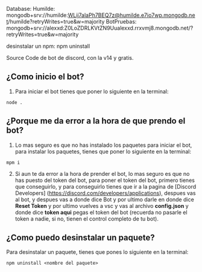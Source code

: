Database:
Humilde: mongodb+srv://humilde:WLij7alaPh7BEQ7z@humilde.e7io7wp.mongodb.net/humilde?retryWrites=true&w=majority
BotPruebas: mongodb+srv://alexxd:Z0LoZDRLKVtZN9Uualexxd.rrxvmj8.mongodb.net/?retryWrites=true&w=majority

desinstalar un npm: npm uninstall <nombre de tu paquete>

Source Code de bot de discord, con la v14 y gratis.

## ¿Como inicio el bot?

1. Para iniciar el bot tienes que poner lo siguiente en la terminal:

 ```node .```

## ¿Porque me da error a la hora de que prendo el bot?

1. Lo mas seguro es que no has instalado los paquetes para iniciar el bot, para instalar los paquetes, tienes que poner lo siguiente en la terminal: 

 ```mpm i```

2. Si aun te da error a la hora de prender el bot, lo mas seguro es que no has puesto del token del bot, para poner el token del bot, primero tienes que conseguirlo, y para conseguirlo tienes que ir a la pagina de [Discord Developers] (https://discord.com/developers/applications), despues vas al bot, y despues vas a donde dice Bot y por ultimo darle en donde dice **Reset Token** y por ultimo vuelves a vsc y vas al archivo **config.json** y donde dice **token aqui** pegas el token del bot (recuerda no pasarle el token a nadie, si no, tienen el control completo de tu bot).

## ¿Como puedo desinstalar un paquete?

Para desinstalar un paquete, tienes que pones lo siguiente en la terminal: 

 ```npm uninstall <nombre del paquete>```